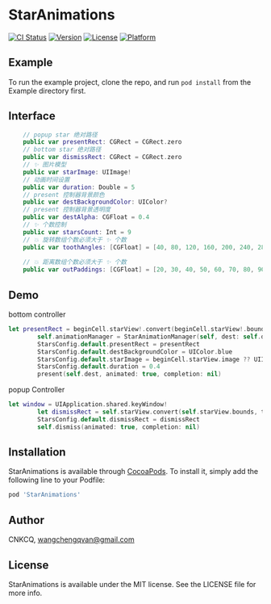 # StarAnimations

[![CI Status](https://img.shields.io/travis/CNKCQ/StarAnimations.svg?style=flat)](https://travis-ci.org/CNKCQ/StarAnimations)
[![Version](https://img.shields.io/cocoapods/v/StarAnimations.svg?style=flat)](https://cocoapods.org/pods/StarAnimations)
[![License](https://img.shields.io/cocoapods/l/StarAnimations.svg?style=flat)](https://cocoapods.org/pods/StarAnimations)
[![Platform](https://img.shields.io/cocoapods/p/StarAnimations.svg?style=flat)](https://cocoapods.org/pods/StarAnimations)

## Example

To run the example project, clone the repo, and run `pod install` from the Example directory first.

## Interface
```swift
    // popup star 绝对路径
    public var presentRect: CGRect = CGRect.zero
    // bottom star 绝对路径
    public var dismissRect: CGRect = CGRect.zero
    // ✨ 图片模型
    public var starImage: UIImage!
    // 动画时间设置
    public var duration: Double = 5
    // present 控制器背景颜色
    public var destBackgroundColor: UIColor?
    // present 控制器背景透明度
    public var destAlpha: CGFloat = 0.4
    // ✨ 个数控制
    public var starsCount: Int = 9
    // 💥 旋转数组个数必须大于 ✨ 个数
    public var toothAngles: [CGFloat] = [40, 80, 120, 160, 200, 240, 280, 320, 360]
    
    // 💥 距离数组个数必须大于 ✨ 个数
    public var outPaddings: [CGFloat] = [20, 30, 40, 50, 60, 70, 80, 90, 100]
```

## Demo
bottom controller

```swift
let presentRect = beginCell.starView!.convert(beginCell.starView!.bounds, to: window)
        self.animationManager = StarAnimationManager(self, dest: self.dest)
        StarsConfig.default.presentRect = presentRect
        StarsConfig.default.destBackgroundColor = UIColor.blue
        StarsConfig.default.starImage = beginCell.starView.image ?? UIImage(named: "icon_star_filled_green-1")
        StarsConfig.default.duration = 0.4
        present(self.dest, animated: true, completion: nil)
```
popup Controller

```swift
let window = UIApplication.shared.keyWindow!
        let dismissRect = self.starView.convert(self.starView.bounds, to: window);
        StarsConfig.default.dismissRect = dismissRect
        self.dismiss(animated: true, completion: nil)
```

## Installation

StarAnimations is available through [CocoaPods](https://cocoapods.org). To install
it, simply add the following line to your Podfile:

```ruby
pod 'StarAnimations'
```

## Author

CNKCQ, wangchengqvan@gmail.com

## License

StarAnimations is available under the MIT license. See the LICENSE file for more info.


